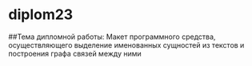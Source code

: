 # diplom23

##Тема дипломной работы:
Макет программного средства, осуществляющего
выделение именованных сущностей из текстов и построения графа связей
между ними
